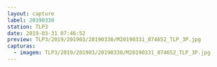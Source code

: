```yaml
---
layout: capture
label: 20190330
station: TLP3
date: 2019-03-31 07:46:52
preview: TLP3/2019/201903/20190330/M20190331_074652_TLP_3P.jpg
capturas:
  - imagem: TLP3/2019/201903/20190330/M20190331_074652_TLP_3P.jpg
---
```

